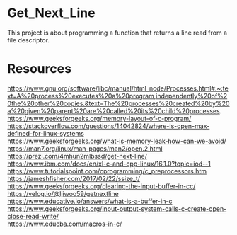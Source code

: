 # Get_Next_Line
This project is about programming a function that returns a line read from a file descriptor.

# Resources
https://www.gnu.org/software/libc/manual/html_node/Processes.html#:~:text=A%20process%20executes%20a%20program,independently%20of%20the%20other%20copies.&text=The%20processes%20created%20by%20a%20given%20parent%20are%20called%20its%20child%20processes. <br />
https://www.geeksforgeeks.org/memory-layout-of-c-program/ <br />
https://stackoverflow.com/questions/14042824/where-is-open-max-defined-for-linux-systems <br />
https://www.geeksforgeeks.org/what-is-memory-leak-how-can-we-avoid/ <br />
https://man7.org/linux/man-pages/man2/open.2.html <br />
https://prezi.com/4mhun2mlbssd/get-next-line/ <br />
https://www.ibm.com/docs/en/xl-c-and-cpp-linux/16.1.0?topic=iod--1 <br />
https://www.tutorialspoint.com/cprogramming/c_preprocessors.htm <br />
https://jameshfisher.com/2017/02/22/ssize_t/ <br />
https://www.geeksforgeeks.org/clearing-the-input-buffer-in-cc/ <br />
https://velog.io/@ljiwoo59/getnextline <br />
https://www.educative.io/answers/what-is-a-buffer-in-c <br />
https://www.geeksforgeeks.org/input-output-system-calls-c-create-open-close-read-write/ <br />
https://www.educba.com/macros-in-c/